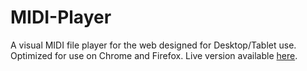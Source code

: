 # MIDI-Player
A visual MIDI file player for the web designed for Desktop/Tablet use. Optimized for use on Chrome and Firefox. Live version available [here](https://devonmcgrath.ca/midi).
